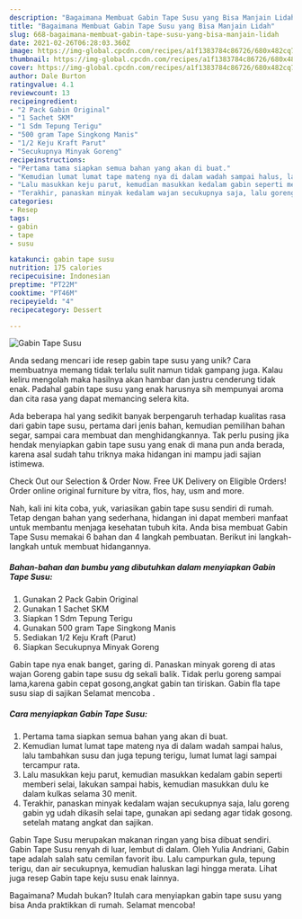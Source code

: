 ```yaml
---
description: "Bagaimana Membuat Gabin Tape Susu yang Bisa Manjain Lidah"
title: "Bagaimana Membuat Gabin Tape Susu yang Bisa Manjain Lidah"
slug: 668-bagaimana-membuat-gabin-tape-susu-yang-bisa-manjain-lidah
date: 2021-02-26T06:28:03.360Z
image: https://img-global.cpcdn.com/recipes/a1f1383784c86726/680x482cq70/gabin-tape-susu-foto-resep-utama.jpg
thumbnail: https://img-global.cpcdn.com/recipes/a1f1383784c86726/680x482cq70/gabin-tape-susu-foto-resep-utama.jpg
cover: https://img-global.cpcdn.com/recipes/a1f1383784c86726/680x482cq70/gabin-tape-susu-foto-resep-utama.jpg
author: Dale Burton
ratingvalue: 4.1
reviewcount: 13
recipeingredient:
- "2 Pack Gabin Original"
- "1 Sachet SKM"
- "1 Sdm Tepung Terigu"
- "500 gram Tape Singkong Manis"
- "1/2 Keju Kraft Parut"
- "Secukupnya Minyak Goreng"
recipeinstructions:
- "Pertama tama siapkan semua bahan yang akan di buat."
- "Kemudian lumat lumat tape mateng nya di dalam wadah sampai halus, lalu tambahkan susu dan juga tepung terigu, lumat lumat lagi sampai tercampur rata."
- "Lalu masukkan keju parut, kemudian masukkan kedalam gabin seperti memberi selai, lakukan sampai habis, kemudian masukkan dulu ke dalam kulkas selama 30 menit."
- "Terakhir, panaskan minyak kedalam wajan secukupnya saja, lalu goreng gabin yg udah dikasih selai tape, gunakan api sedang agar tidak gosong. setelah matang angkat dan sajikan."
categories:
- Resep
tags:
- gabin
- tape
- susu

katakunci: gabin tape susu 
nutrition: 175 calories
recipecuisine: Indonesian
preptime: "PT22M"
cooktime: "PT46M"
recipeyield: "4"
recipecategory: Dessert

---
```



![Gabin Tape Susu](https://img-global.cpcdn.com/recipes/a1f1383784c86726/680x482cq70/gabin-tape-susu-foto-resep-utama.jpg)

Anda sedang mencari ide resep gabin tape susu yang unik? Cara membuatnya memang tidak terlalu sulit namun tidak gampang juga. Kalau keliru mengolah maka hasilnya akan hambar dan justru cenderung tidak enak. Padahal gabin tape susu yang enak harusnya sih mempunyai aroma dan cita rasa yang dapat memancing selera kita.

Ada beberapa hal yang sedikit banyak berpengaruh terhadap kualitas rasa dari gabin tape susu, pertama dari jenis bahan, kemudian pemilihan bahan segar, sampai cara membuat dan menghidangkannya. Tak perlu pusing jika hendak menyiapkan gabin tape susu yang enak di mana pun anda berada, karena asal sudah tahu triknya maka hidangan ini mampu jadi sajian istimewa.

Check Out our Selection &amp; Order Now. Free UK Delivery on Eligible Orders! Order online original furniture by vitra, flos, hay, usm and more.


Nah, kali ini kita coba, yuk, variasikan gabin tape susu sendiri di rumah. Tetap dengan bahan yang sederhana, hidangan ini dapat memberi manfaat untuk membantu menjaga kesehatan tubuh kita. Anda bisa membuat Gabin Tape Susu memakai 6 bahan dan 4 langkah pembuatan. Berikut ini langkah-langkah untuk membuat hidangannya.

<!--inarticleads1-->

##### Bahan-bahan dan bumbu yang dibutuhkan dalam menyiapkan Gabin Tape Susu:

1. Gunakan 2 Pack Gabin Original
1. Gunakan 1 Sachet SKM
1. Siapkan 1 Sdm Tepung Terigu
1. Gunakan 500 gram Tape Singkong Manis
1. Sediakan 1/2 Keju Kraft (Parut)
1. Siapkan Secukupnya Minyak Goreng


Gabin tape nya enak banget, garing di. Panaskan minyak goreng di atas wajan Goreng gabin tape susu dg sekali balik. Tidak perlu goreng sampai lama,karena gabin cepat gosong,angkat gabin tan tiriskan. Gabin fla tape susu siap di sajikan Selamat mencoba ️. 

<!--inarticleads2-->

##### Cara menyiapkan Gabin Tape Susu:

1. Pertama tama siapkan semua bahan yang akan di buat.
1. Kemudian lumat lumat tape mateng nya di dalam wadah sampai halus, lalu tambahkan susu dan juga tepung terigu, lumat lumat lagi sampai tercampur rata.
1. Lalu masukkan keju parut, kemudian masukkan kedalam gabin seperti memberi selai, lakukan sampai habis, kemudian masukkan dulu ke dalam kulkas selama 30 menit.
1. Terakhir, panaskan minyak kedalam wajan secukupnya saja, lalu goreng gabin yg udah dikasih selai tape, gunakan api sedang agar tidak gosong. setelah matang angkat dan sajikan.


Gabin Tape Susu merupakan makanan ringan yang bisa dibuat sendiri. Gabin Tape Susu renyah di luar, lembut di dalam. Oleh Yulia Andriani, Gabin tape adalah salah satu cemilan favorit ibu. Lalu campurkan gula, tepung terigu, dan air secukupnya, kemudian haluskan lagi hingga merata. Lihat juga resep Gabin tape keju susu enak lainnya. 

Bagaimana? Mudah bukan? Itulah cara menyiapkan gabin tape susu yang bisa Anda praktikkan di rumah. Selamat mencoba!

